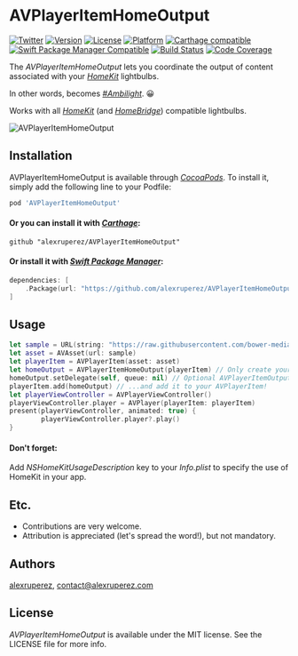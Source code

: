 # AVPlayerItemHomeOutput

[![Twitter](https://img.shields.io/badge/contact-@alexruperez-0FABFF.svg?style=flat)](http://twitter.com/alexruperez)
[![Version](https://img.shields.io/cocoapods/v/AVPlayerItemHomeOutput.svg?style=flat)](http://cocoapods.org/pods/AVPlayerItemHomeOutput)
[![License](https://img.shields.io/cocoapods/l/AVPlayerItemHomeOutput.svg?style=flat)](http://cocoapods.org/pods/AVPlayerItemHomeOutput)
[![Platform](https://img.shields.io/cocoapods/p/AVPlayerItemHomeOutput.svg?style=flat)](http://cocoapods.org/pods/AVPlayerItemHomeOutput)
[![Carthage compatible](https://img.shields.io/badge/Carthage-compatible-4BC51D.svg?style=flat)](https://github.com/Carthage/Carthage)
[![Swift Package Manager Compatible](https://img.shields.io/badge/Swift%20Package%20Manager-compatible-4BC51D.svg?style=flat)](https://github.com/apple/swift-package-manager)
[![Build Status](https://travis-ci.org/alexruperez/AVPlayerItemHomeOutput.svg?branch=master)](https://travis-ci.org/alexruperez/AVPlayerItemHomeOutput)
[![Code Coverage](https://codecov.io/gh/alexruperez/AVPlayerItemHomeOutput/branch/master/graph/badge.svg)](https://codecov.io/gh/alexruperez/AVPlayerItemHomeOutput)

The *AVPlayerItemHomeOutput* lets you coordinate the output of content associated with your [*HomeKit*](https://www.apple.com/shop/accessories/all-accessories/homekit) lightbulbs.

In other words, becomes [*#Ambilight*](https://en.wikipedia.org/wiki/Ambilight). 😀

Works with all [*HomeKit*](https://developer.apple.com/homekit) (and [*HomeBridge*](https://github.com/nfarina/homebridge)) compatible lightbulbs.

![*AVPlayerItemHomeOutput*](https://raw.githubusercontent.com/alexruperez/AVPlayerItemHomeOutput/master/AVPlayerItemHomeOutput.gif)

## Installation

AVPlayerItemHomeOutput is available through [*CocoaPods*](http://cocoapods.org). To install
it, simply add the following line to your Podfile:

```ruby
pod 'AVPlayerItemHomeOutput'
```

#### Or you can install it with [*Carthage*](https://github.com/Carthage/Carthage):

```ogdl
github "alexruperez/AVPlayerItemHomeOutput"
```

#### Or install it with [*Swift Package Manager*](https://swift.org/package-manager/):

```swift
dependencies: [
    .Package(url: "https://github.com/alexruperez/AVPlayerItemHomeOutput.git")
]
```

## Usage

```swift
let sample = URL(string: "https://raw.githubusercontent.com/bower-media-samples/big-buck-bunny-1080p-30s/master/video.mp4")!
let asset = AVAsset(url: sample)
let playerItem = AVPlayerItem(asset: asset)
let homeOutput = AVPlayerItemHomeOutput(playerItem) // Only create your instance...
homeOutput.setDelegate(self, queue: nil) // Optional AVPlayerItemOutputPullDelegate.
playerItem.add(homeOutput) // ...and add it to your AVPlayerItem!
let playerViewController = AVPlayerViewController()
playerViewController.player = AVPlayer(playerItem: playerItem)
present(playerViewController, animated: true) {
        playerViewController.player?.play()
}
```

#### Don't forget:

Add *NSHomeKitUsageDescription* key to your *Info.plist* to specify the use of HomeKit in your app.

## Etc.

* Contributions are very welcome.
* Attribution is appreciated (let's spread the word!), but not mandatory.

## Authors

[alexruperez](https://github.com/alexruperez), contact@alexruperez.com

## License

*AVPlayerItemHomeOutput* is available under the MIT license. See the LICENSE file for more info.
